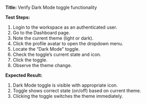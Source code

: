 **Title:** Verify Dark Mode toggle functionality

**Test Steps:**
1. Login to the workspace as an authenticated user.
2. Go to the Dashboard page.
3. Note the current theme (light or dark).
4. Click the profile avatar to open the dropdown menu.
5. Locate the “Dark Mode” toggle.
6. Check the toggle’s current state and icon.
7. Click the toggle.
8. Observe the theme change.

**Expected Result:**
1. Dark Mode toggle is visible with appropriate icon.
2. Toggle shows correct state (on/off) based on current theme.
3. Clicking the toggle switches the theme immediately.